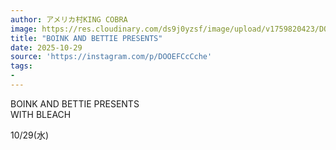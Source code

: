 ```yaml
---
author: アメリカ村KING COBRA
image: https://res.cloudinary.com/ds9j0yzsf/image/upload/v1759820423/DOOEFCcCche.jpg
title: "BOINK AND BETTIE PRESENTS"
date: 2025-10-29
source: 'https://instagram.com/p/DOOEFCcCche'
tags:
- 
---
```

BOINK AND BETTIE PRESENTS<br>
WITH BLEACH

10/29(水)